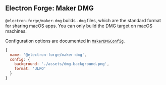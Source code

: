 ## Electron Forge: Maker DMG

`@electron-forge/maker-dmg` builds `.dmg` files, which are the standard format for sharing macOS apps. You can only build the DMG target on macOS machines.

Configuration options are documented in [`MakerDMGConfig`](https://js.electronforge.io/interfaces/_electron_forge_maker_dmg.MakerDMGConfig.html).

```javascript
{
  name: '@electron-forge/maker-dmg',
  config: {
    background: './assets/dmg-background.png',
    format: 'ULFO'
  }
}
```